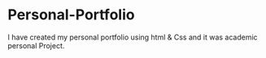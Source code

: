 # Personal-Portfolio
I have created my personal portfolio using html &amp; Css and it was academic personal Project.
